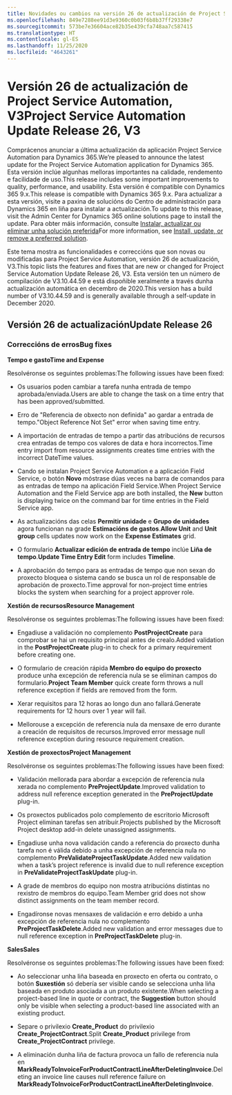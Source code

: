 ```yaml
---
title: Novidades ou cambios na versión 26 de actualización de Project Service Automation, V3
ms.openlocfilehash: 849e7288ee91d3e9360c0b03f6b8b37ff29338e7
ms.sourcegitcommit: 573be7e36604ace82b35e439cfa748aa7c587415
ms.translationtype: HT
ms.contentlocale: gl-ES
ms.lasthandoff: 11/25/2020
ms.locfileid: "4643261"
---
```

<a name="project-service-automation-update-release-26-v3"></a><span data-ttu-id="8e8df-102">Versión 26 de actualización de Project Service Automation, V3</span><span class="sxs-lookup"><span data-stu-id="8e8df-102">Project Service Automation Update Release 26, V3</span></span>
================================================

<span data-ttu-id="8e8df-103">Comprácenos anunciar a última actualización da aplicación Project Service Automation para Dynamics 365.</span><span class="sxs-lookup"><span data-stu-id="8e8df-103">We’re pleased to announce the latest update for the Project Service Automation application for Dynamics 365.</span></span> <span data-ttu-id="8e8df-104">Esta versión inclúe algunhas melloras importantes na calidade, rendemento e facilidade de uso.</span><span class="sxs-lookup"><span data-stu-id="8e8df-104">This release includes some important improvements to quality, performance, and usability.</span></span> <span data-ttu-id="8e8df-105">Esta versión é compatible con Dynamics 365 9.x.</span><span class="sxs-lookup"><span data-stu-id="8e8df-105">This release is compatible with Dynamics 365 9.x.</span></span> <span data-ttu-id="8e8df-106">Para actualizar a esta versión, visite a paxina de solucións do Centro de administración para Dynamics 365 en liña para instalar a actualización.</span><span class="sxs-lookup"><span data-stu-id="8e8df-106">To update to this release, visit the Admin Center for Dynamics 365 online solutions page to install the update.</span></span> <span data-ttu-id="8e8df-107">Para obter máis información, consulte [Instalar, actualizar ou eliminar unha solución preferida](https://docs.microsoft.com/power-platform/admin/install-remove-preferred-solution)</span><span class="sxs-lookup"><span data-stu-id="8e8df-107">For more information, see [Install, update, or remove a preferred solution](https://docs.microsoft.com/power-platform/admin/install-remove-preferred-solution).</span></span>

<span data-ttu-id="8e8df-108">Este tema mostra as funcionalidades e correccións que son novas ou modificadas para Project Service Automation, versión 26 de actualización, V3.</span><span class="sxs-lookup"><span data-stu-id="8e8df-108">This topic lists the features and fixes that are new or changed for Project Service Automation Update Release 26, V3.</span></span> <span data-ttu-id="8e8df-109">Esta versión ten un número de compilación de V3.10.44.59 e está dispoñible xeralmente a través dunha actualización automática en decembro de 2020.</span><span class="sxs-lookup"><span data-stu-id="8e8df-109">This version has a build number of V3.10.44.59 and is generally available through a self-update in December 2020.</span></span>

<a name="update-release-26"></a><span data-ttu-id="8e8df-110">Versión 26 de actualización</span><span class="sxs-lookup"><span data-stu-id="8e8df-110">Update Release 26</span></span>
-----------------

### <a name="bug-fixes"></a><span data-ttu-id="8e8df-111">Correccións de erros</span><span class="sxs-lookup"><span data-stu-id="8e8df-111">Bug fixes</span></span>

<span data-ttu-id="8e8df-112">**Tempo e gasto**</span><span class="sxs-lookup"><span data-stu-id="8e8df-112">**Time and Expense**</span></span>

<span data-ttu-id="8e8df-113">Resolvéronse os seguintes problemas:</span><span class="sxs-lookup"><span data-stu-id="8e8df-113">The following issues have been fixed:</span></span>

-   <span data-ttu-id="8e8df-114">Os usuarios poden cambiar a tarefa nunha entrada de tempo aprobada/enviada.</span><span class="sxs-lookup"><span data-stu-id="8e8df-114">Users are able to change the task on a time entry that has been approved/submitted.</span></span>

-   <span data-ttu-id="8e8df-115">Erro de "Referencia de obxecto non definida" ao gardar a entrada de tempo.</span><span class="sxs-lookup"><span data-stu-id="8e8df-115">"Object Reference Not Set" error when saving time entry.</span></span>

-   <span data-ttu-id="8e8df-116">A importación de entradas de tempo a partir das atribucións de recursos crea entradas de tempo cos valores de data e hora incorrectos.</span><span class="sxs-lookup"><span data-stu-id="8e8df-116">Time entry import from resource assignments creates time entries with the incorrect DateTime values.</span></span>

-   <span data-ttu-id="8e8df-117">Cando se instalan Project Service Automation e a aplicación Field Service, o botón **Novo** móstrase dúas veces na barra de comandos para as entradas de tempo na aplicación Field Service.</span><span class="sxs-lookup"><span data-stu-id="8e8df-117">When Project Service Automation and the Field Service app are both installed, the **New** button is displaying twice on the command bar for time entries in the Field Service app.</span></span>

-   <span data-ttu-id="8e8df-118">As actualizacións das celas **Permitir unidade** e **Grupo de unidades** agora funcionan na grade **Estimacións de gastos**.</span><span class="sxs-lookup"><span data-stu-id="8e8df-118">**Allow Unit** and **Unit group** cells updates now work on the **Expense Estimates** grid.</span></span>

-   <span data-ttu-id="8e8df-119">O formulario **Actualizar edición de entrada de tempo** inclúe **Liña de tempo**.</span><span class="sxs-lookup"><span data-stu-id="8e8df-119">**Update Time Entry Edit** form includes **Timeline**.</span></span>

-   <span data-ttu-id="8e8df-120">A aprobación do tempo para as entradas de tempo que non sexan do proxecto bloquea o sistema cando se busca un rol de responsable de aprobación de proxecto.</span><span class="sxs-lookup"><span data-stu-id="8e8df-120">Time approval for non-project time entries blocks the system when searching for a project approver role.</span></span>

<span data-ttu-id="8e8df-121">**Xestión de recursos**</span><span class="sxs-lookup"><span data-stu-id="8e8df-121">**Resource Management**</span></span>

<span data-ttu-id="8e8df-122">Resolvéronse os seguintes problemas:</span><span class="sxs-lookup"><span data-stu-id="8e8df-122">The following issues have been fixed:</span></span>

-   <span data-ttu-id="8e8df-123">Engadiuse a validación no complemento **PostProjectCreate** para comprobar se hai un requisito principal antes de crealo.</span><span class="sxs-lookup"><span data-stu-id="8e8df-123">Added validation in the **PostProjectCreate** plug-in to check for a primary requirement before creating one.</span></span>

-   <span data-ttu-id="8e8df-124">O formulario de creación rápida **Membro do equipo do proxecto** produce unha excepción de referencia nula se se eliminan campos do formulario.</span><span class="sxs-lookup"><span data-stu-id="8e8df-124">**Project Team Member** quick create form throws a null reference exception if fields are removed from the form.</span></span>

-   <span data-ttu-id="8e8df-125">Xerar requisitos para 12 horas ao longo dun ano fallará.</span><span class="sxs-lookup"><span data-stu-id="8e8df-125">Generate requirements for 12 hours over 1 year will fail.</span></span>

-   <span data-ttu-id="8e8df-126">Mellorouse a excepción de referencia nula da mensaxe de erro durante a creación de requisitos de recursos.</span><span class="sxs-lookup"><span data-stu-id="8e8df-126">Improved error message null reference exception during resource requirement creation.</span></span>

<span data-ttu-id="8e8df-127">**Xestión de proxectos**</span><span class="sxs-lookup"><span data-stu-id="8e8df-127">**Project Management**</span></span>

<span data-ttu-id="8e8df-128">Resolvéronse os seguintes problemas:</span><span class="sxs-lookup"><span data-stu-id="8e8df-128">The following issues have been fixed:</span></span>

-   <span data-ttu-id="8e8df-129">Validación mellorada para abordar a excepción de referencia nula xerada no complemento **PreProjectUpdate**.</span><span class="sxs-lookup"><span data-stu-id="8e8df-129">Improved validation to address null reference exception generated in the **PreProjectUpdate** plug-in.</span></span>

-   <span data-ttu-id="8e8df-130">Os proxectos publicados polo complemento de escritorio Microsoft Project eliminan tarefas sen atribuír.</span><span class="sxs-lookup"><span data-stu-id="8e8df-130">Projects published by the Microsoft Project desktop add-in delete unassigned assignments.</span></span>

-   <span data-ttu-id="8e8df-131">Engadiuse unha nova validación cando a referencia do proxecto dunha tarefa non é válida debido a unha excepción de referencia nula no complemento **PreValidateProjectTaskUpdate**.</span><span class="sxs-lookup"><span data-stu-id="8e8df-131">Added new validation when a task’s project reference is invalid due to null reference exception in **PreValidateProjectTaskUpdate** plug-in.</span></span>

-   <span data-ttu-id="8e8df-132">A grade de membros do equipo non mostra atribucións distintas no rexistro de membros do equipo.</span><span class="sxs-lookup"><span data-stu-id="8e8df-132">Team Member grid does not show distinct assignments on the team member record.</span></span>

-   <span data-ttu-id="8e8df-133">Engadíronse novas mensaxes de validación e erro debido a unha excepción de referencia nula no complemento **PreProjectTaskDelete**.</span><span class="sxs-lookup"><span data-stu-id="8e8df-133">Added new validation and error messages due to null reference exception in **PreProjectTaskDelete** plug-in.</span></span>

<span data-ttu-id="8e8df-134">**Sales**</span><span class="sxs-lookup"><span data-stu-id="8e8df-134">**Sales**</span></span>

<span data-ttu-id="8e8df-135">Resolvéronse os seguintes problemas:</span><span class="sxs-lookup"><span data-stu-id="8e8df-135">The following issues have been fixed:</span></span>

-   <span data-ttu-id="8e8df-136">Ao seleccionar unha liña baseada en proxecto en oferta ou contrato, o botón **Suxestión** só debería ser visible cando se selecciona unha liña baseada en produto asociada a un produto existente.</span><span class="sxs-lookup"><span data-stu-id="8e8df-136">When selecting a project-based line in quote or contract, the **Suggestion** button should only be visible when selecting a product-based line associated with an existing product.</span></span>

-   <span data-ttu-id="8e8df-137">Separe o privilexio **Create_Product** do privilexio **Create_ProjectContract**.</span><span class="sxs-lookup"><span data-stu-id="8e8df-137">Split **Create_Product** privilege from **Create_ProjectContract** privilege.</span></span>

-   <span data-ttu-id="8e8df-138">A eliminación dunha liña de factura provoca un fallo de referencia nula en **MarkReadyToInvoiceForProductContractLineAfterDeletingInvoice**.</span><span class="sxs-lookup"><span data-stu-id="8e8df-138">Deleting an invoice line causes null reference failure on **MarkReadyToInvoiceForProductContractLineAfterDeletingInvoice**.</span></span>
